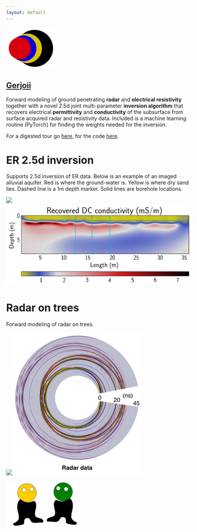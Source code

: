 ```yaml
---
layout: default
---
```


[![](images/diegozain.png)](./)

## [Gerjoii](https://github.com/diegozain/gerjoii)

Forward modeling of ground penetrating **radar** and **electrical resistivity** together with a novel 2.5d joint multi-parameter **inversion algorithm** that recovers electrical **permittivity** and **conductivity** of the subsurface from surface acquired radar and resistivity data. Included is a machine learning routine (PyTorch) for finding the weights needed for the inversion.

For a digested tour go [here](https://github.com/diegozain/gerjoii/blob/master/docs/manuals/about/gerjoii-show.pdf), for the code [here](https://github.com/diegozain/gerjoii).

# ER 2.5d inversion

Supports 2.5d inversion of ER data.
Below is an example of an imaged alluvial aquifer. Red is where the ground-water is. Yellow is where dry sand lies. Dashed line is a 1m depth marker. Solid lines are borehole locations.

![](images/bhrs-er.png)
![](images/bhrs-dc.png)

# Radar on trees

Forward modeling of radar on trees.

![](images/wavefield.gif)![](images/line1-tree.png)

[![](images/dudes.png)](./)
